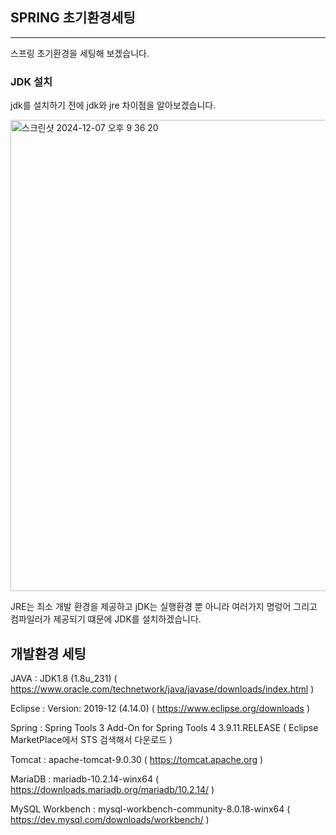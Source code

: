 ## SPRING 초기환경세팅

------

스프링 초기환경을 세팅해 보겠습니다.

### JDK 설치

jdk를 설치하기 전에 jdk와 jre 차이점을 알아보겠습니다.

<img width="754" alt="스크린샷 2024-12-07 오후 9 36 20" src="https://github.com/user-attachments/assets/f407d230-ab6f-4ab8-91e3-80832f5422f5">

JRE는 최소 개발 환경을 제공하고 jDK는 실행환경 뿐 아니라 여러가지 명렁어 그리고 컴파일러가 제공되기 떄문에 JDK를 설치하겠습니다.

## 개발환경 세팅

JAVA : JDK1.8 (1.8u_231)
  ( https://www.oracle.com/technetwork/java/javase/downloads/index.html )
  
Eclipse : Version: 2019-12 (4.14.0)
  ( https://www.eclipse.org/downloads )
  
Spring : Spring Tools 3 Add-On for Spring Tools 4 3.9.11.RELEASE
  ( Eclipse MarketPlace에서 STS 검색해서 다운로드 )
  
Tomcat : apache-tomcat-9.0.30
  ( https://tomcat.apache.org )
  
MariaDB : mariadb-10.2.14-winx64 
  ( https://downloads.mariadb.org/mariadb/10.2.14/ )
  
MySQL Workbench : mysql-workbench-community-8.0.18-winx64
  ( https://dev.mysql.com/downloads/workbench/ )
